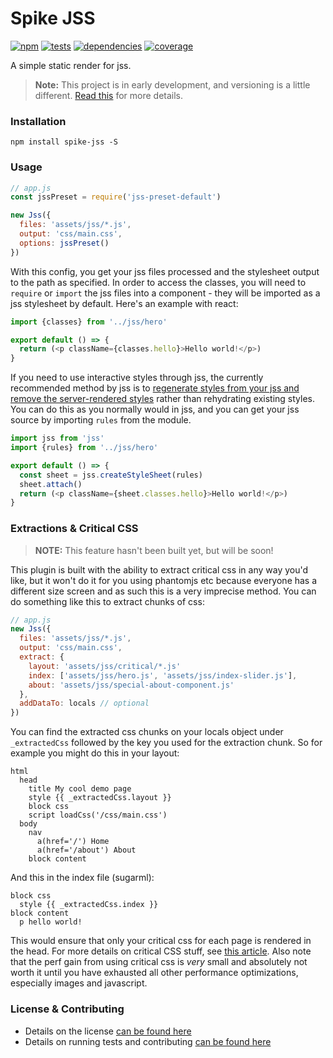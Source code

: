 # Spike JSS

[![npm](https://img.shields.io/npm/v/spike-jss.svg?style=flat-square)](https://npmjs.com/package/spike-jss)
[![tests](https://img.shields.io/travis/static-dev/spike-jss.svg?style=flat-square)](https://travis-ci.org/static-dev/spike-jss?branch=master)
[![dependencies](https://img.shields.io/david/static-dev/spike-jss.svg?style=flat-square)](https://david-dm.org/static-dev/spike-jss)
[![coverage](https://img.shields.io/codecov/c/github/static-dev/spike-jss.svg?style=flat-square)](https://codecov.io/gh/static-dev/spike-jss)

A simple static render for jss.

> **Note:** This project is in early development, and versioning is a little different. [Read this](http://markup.im/#q4_cRZ1Q) for more details.

### Installation

`npm install spike-jss -S`

### Usage

```js
// app.js
const jssPreset = require('jss-preset-default')

new Jss({
  files: 'assets/jss/*.js',
  output: 'css/main.css',
  options: jssPreset()
})
```

With this config, you get your jss files processed and the stylesheet output to the path as specified. In order to access the classes, you will need to `require` or `import` the jss files into a component - they will be imported as a jss stylesheet by default. Here's an example with react:

```js
import {classes} from '../jss/hero'

export default () => {
  return (<p className={classes.hello}>Hello world!</p>)
}
```

If you need to use interactive styles through jss, the currently recommended method by jss is to [regenerate styles from your jss and remove the server-rendered styles](http://cssinjs.org/server-side-rendering/) rather than rehydrating existing styles. You can do this as you normally would in jss, and you can get your jss source by importing `rules` from the module.

```js
import jss from 'jss'
import {rules} from '../jss/hero'

export default () => {
  const sheet = jss.createStyleSheet(rules)
  sheet.attach()
  return (<p className={sheet.classes.hello}>Hello world!</p>)
}
```

### Extractions & Critical CSS

> **NOTE:** This feature hasn't been built yet, but will be soon!

This plugin is built with the ability to extract critical css in any way you'd like, but it won't do it for you using phantomjs etc because everyone has a different size screen and as such this is a very imprecise method. You can do something like this to extract chunks of css:

```js
// app.js
new Jss({
  files: 'assets/jss/*.js',
  output: 'css/main.css',
  extract: {
    layout: 'assets/jss/critical/*.js'
    index: ['assets/jss/hero.js', 'assets/jss/index-slider.js'],
    about: 'assets/jss/special-about-component.js'
  },
  addDataTo: locals // optional
})
```

You can find the extracted css chunks on your locals object under `_extractedCss` followed by the key you used for the extraction chunk. So for example you might do this in your layout:

```jade
html
  head
    title My cool demo page
    style {{ _extractedCss.layout }}
    block css
    script loadCss('/css/main.css')
  body
    nav
      a(href='/') Home
      a(href='/about') About
    block content
```

And this in the index file (sugarml):

```jade
block css
  style {{ _extractedCss.index }}
block content
  p hello world!
```

This would ensure that only your critical css for each page is rendered in the head. For more details on critical CSS stuff, see [this article](https://www.smashingmagazine.com/2015/08/understanding-critical-css/). Also note that the perf gain from using critical css is *very* small and absolutely not worth it until you have exhausted all other performance optimizations, especially images and javascript.

### License & Contributing

- Details on the license [can be found here](LICENSE.md)
- Details on running tests and contributing [can be found here](contributing.md)
